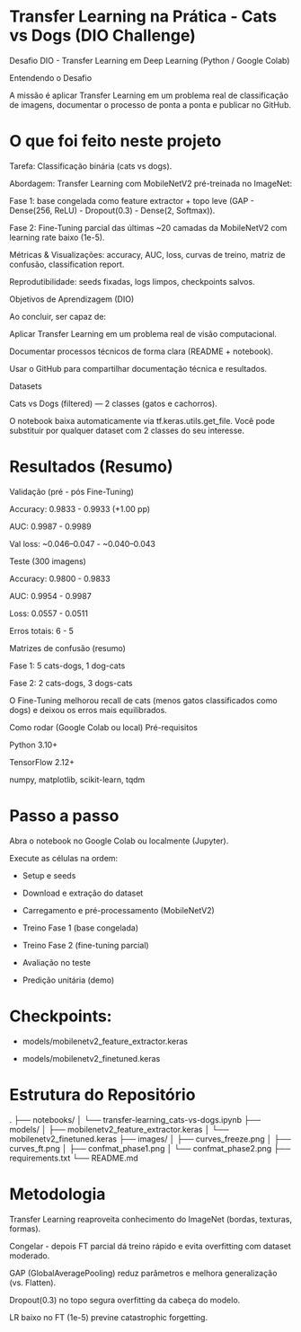 # Transfer Learning na Prática - Cats vs Dogs (DIO Challenge)

Desafio DIO - Transfer Learning em Deep Learning (Python / Google Colab)

Entendendo o Desafio

A missão é aplicar Transfer Learning em um problema real de classificação de imagens, documentar o processo de ponta a ponta e publicar no GitHub.

# O que foi feito neste projeto

Tarefa: Classificação binária (cats vs dogs).

Abordagem: Transfer Learning com MobileNetV2 pré-treinada no ImageNet:

Fase 1: base congelada como feature extractor + topo leve (GAP - Dense(256, ReLU) - Dropout(0.3) - Dense(2, Softmax)).

Fase 2: Fine-Tuning parcial das últimas ~20 camadas da MobileNetV2 com learning rate baixo (1e-5).

Métricas & Visualizações: accuracy, AUC, loss, curvas de treino, matriz de confusão, classification report.

Reprodutibilidade: seeds fixadas, logs limpos, checkpoints salvos.

Objetivos de Aprendizagem (DIO)

Ao concluir, ser capaz de:

Aplicar Transfer Learning em um problema real de visão computacional.

Documentar processos técnicos de forma clara (README + notebook).

Usar o GitHub para compartilhar documentação técnica e resultados.

Datasets

Cats vs Dogs (filtered) — 2 classes (gatos e cachorros).

O notebook baixa automaticamente via tf.keras.utils.get_file.
Você pode substituir por qualquer dataset com 2 classes do seu interesse.

# Resultados (Resumo)

Validação (pré - pós Fine-Tuning)

Accuracy: 0.9833 - 0.9933 (+1.00 pp)

AUC: 0.9987 - 0.9989

Val loss: ~0.046–0.047 - ~0.040–0.043

Teste (300 imagens)

Accuracy: 0.9800 - 0.9833

AUC: 0.9954 - 0.9987

Loss: 0.0557 - 0.0511

Erros totais: 6 - 5

Matrizes de confusão (resumo)

Fase 1: 5 cats-dogs, 1 dog-cats

Fase 2: 2 cats-dogs, 3 dogs-cats

O Fine-Tuning melhorou recall de cats (menos gatos classificados como dogs) e deixou os erros mais equilibrados.

Como rodar (Google Colab ou local)
Pré-requisitos

Python 3.10+

TensorFlow 2.12+

numpy, matplotlib, scikit-learn, tqdm

# Passo a passo

Abra o notebook no Google Colab ou localmente (Jupyter).

Execute as células na ordem:

* Setup e seeds

* Download e extração do dataset

* Carregamento e pré-processamento (MobileNetV2)

* Treino Fase 1 (base congelada)

* Treino Fase 2 (fine-tuning parcial)

* Avaliação no teste

* Predição unitária (demo)

# Checkpoints:

* models/mobilenetv2_feature_extractor.keras

* models/mobilenetv2_finetuned.keras


# Estrutura do Repositório
.
├── notebooks/
│   └── transfer-learning_cats-vs-dogs.ipynb
├── models/
│   ├── mobilenetv2_feature_extractor.keras
│   └── mobilenetv2_finetuned.keras
├── images/ 
│   ├── curves_freeze.png
│   ├── curves_ft.png
│   ├── confmat_phase1.png
│   └── confmat_phase2.png
├── requirements.txt
└── README.md


# Metodologia

Transfer Learning reaproveita conhecimento do ImageNet (bordas, texturas, formas).

Congelar - depois FT parcial dá treino rápido e evita overfitting com dataset moderado.

GAP (GlobalAveragePooling) reduz parâmetros e melhora generalização (vs. Flatten).

Dropout(0.3) no topo segura overfitting da cabeça do modelo.

LR baixo no FT (1e-5) previne catastrophic forgetting.
